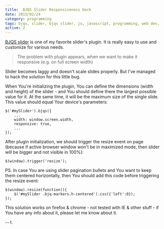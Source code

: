 ```yaml
---
title:  BJQS Slider Responsiveness Hack
date: 2015/02/24
category: programming
tags: bjqs, slider, bjqs slider, js, javascript, programming, web dev, web developer, web development, front-end, front-end developer, front-end development
active: 2
---
```


[BJQS slider](http://www.basicslider.com/) is one of my favorite slider's plugin. It is really easy to use and customize for various needs.

> The problem with plugin appears, when we want to make it responsive (e.g. on full screen width)

Slider becomes laggy and doesn't scale slides properly. But I've managed to hack the solution for this little bug.

When You're initializing the plugin, You can define the dimensions (width and height) of the slider - and You should define there the largest possible value for it. At the same time, it will be the maximum size of the single slide. This value should equal Your device's parameters:

```
$('#mySlider').bjqs({
    ...
    width: window.screen.width,
    responsive: true,
    ...
});
```

After plugin initialization, we should trigger the resize event on page (because if active browser window won't be in maximized mode, then slider will be bigger and not visible in 100%):

```
$(window).trigger('resize');
```

PS. In case You are using slider pagination bullets and You want to keep them centered horizontally, then You should add this code before triggering the resize event:

```
$(window).resize(function(){
    $('#mySlider .bjq-markers.h-centered').css({'left':0});
});
```

This solution works on firefox & chrome - not tested with IE & other stuff - if You have any info about it, please let me know about it.

-- ł.

